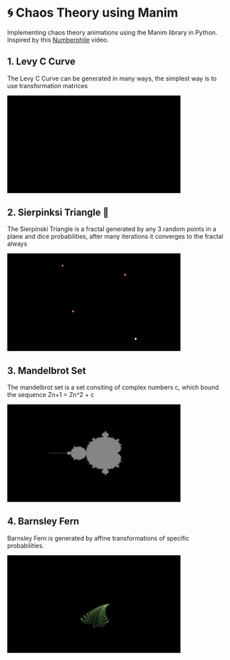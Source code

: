 # 🌀 Chaos Theory using Manim

Implementing chaos theory animations using the Manim library in Python. Inspired by this <a href="https://youtu.be/kbKtFN71Lfs?si=H52hHP_0O9CBdGqN">Numberphile</a> video.

## 1. Levy C Curve

The Levy C Curve can be generated in many ways, the simplest way is to
use transformation matrices

<img src="gifs/levyc.gif" width=400>

## 2. Sierpinksi Triangle 🔺

The Sierpinski Triangle is a fractal generated by any 3 random points in a plane and dice probabilities, after many iterations it converges to the fractal always

<img src="gifs/sierpinski.gif" width=400>

## 3. Mandelbrot Set

The mandelbrot set is a set consiting of complex numbers c, which bound the sequence Zn+1 = Zn^2 + c

<img src="images/mandelbrot.png" width=400>

## 4. Barnsley Fern

Barnsley Fern is generated by affine transformations of specific probabilities.

<img src="images/barnsleyfern.png" width=400>
